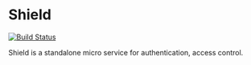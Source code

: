# Shield

[![Build Status](https://travis-ci.com/phaesoo/shield.svg?branch=main)](https://travis-ci.com/phaesoo/shield)

Shield is a standalone micro service for authentication, access control.

